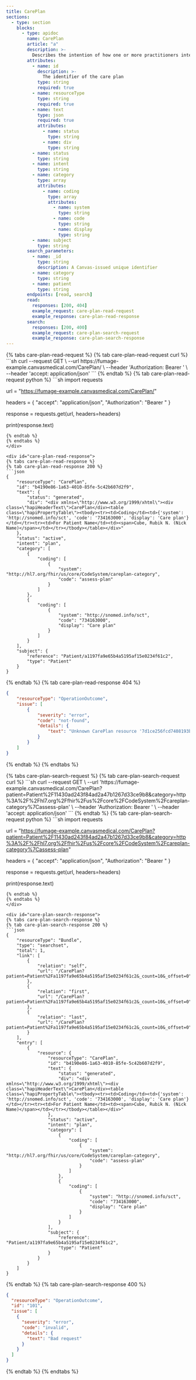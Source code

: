 ```yaml
---
title: CarePlan
sections:
  - type: section
    blocks:
      - type: apidoc
        name: CarePlan
        article: "a"
        description: >-
          Describes the intention of how one or more practitioners intend to deliver care for a particular patient, group or community for a period of time, possibly limited to care for a specific condition or set of conditions.
        attributes:
          - name: id
            description: >-
              The identifier of the care plan
            type: string
            required: true
          - name: resourceType
            type: string
            required: true
          - name: text
            type: json
            required: true
            attributes:
              - name: status
                type: string
              - name: div
                type: string
          - name: status
            type: string
          - name: intent
            type: string
          - name: category
            type: array
            attributes:
              - name: coding
                type: array
                attributes:
                  - name: system
                    type: string
                  - name: code
                    type: string
                  - name: display
                    type: string
          - name: subject
            type: string
        search_parameters:
          - name: _id
            type: string
            description: A Canvas-issued unique identifier
          - name: category
            type: string
          - name: patient
            type: string
        endpoints: [read, search]
        read:
          responses: [200, 404]
          example_request: care-plan-read-request
          example_response: care-plan-read-response
        search:
          responses: [200, 400]
          example_request: care-plan-search-request
          example_response: care-plan-search-response
---
```

<div id="care-plan-read-request">
{% tabs care-plan-read-request %}
{% tab care-plan-read-request curl %}
```sh
curl --request GET \
     --url https://fumage-example.canvasmedical.com/CarePlan/<id> \
     --header 'Authorization: Bearer <token>' \
     --header 'accept: application/json'
```
{% endtab %}
{% tab care-plan-read-request python %}
```sh
import requests

url = "https://fumage-example.canvasmedical.com/CarePlan/<id>"

headers = {
    "accept": "application/json",
    "Authorization": "Bearer <token>"
}

response = requests.get(url, headers=headers)

print(response.text)
```
{% endtab %}
{% endtabs %}
</div>

<div id="care-plan-read-response">
{% tabs care-plan-read-response %}
{% tab care-plan-read-response 200 %}
```json
{
    "resourceType": "CarePlan",
    "id": "b4190e86-1a63-4010-85fe-5c42b607d2f9",
    "text": {
        "status": "generated",
        "div": "<div xmlns=\"http://www.w3.org/1999/xhtml\"><div class=\"hapiHeaderText\">CarePlan</div><table class=\"hapiPropertyTable\"><tbody><tr><td>Coding</td><td>{'system': 'http://snomed.info/sct', 'code': '734163000', 'display': 'Care plan'}</td></tr><tr><td>For Patient Name</td><td><span>Cube, Rubik N. (Nick Name)</span></td></tr></tbody></table></div>"
    },
    "status": "active",
    "intent": "plan",
    "category": [
        {
            "coding": [
                {
                    "system": "http://hl7.org/fhir/us/core/CodeSystem/careplan-category",
                    "code": "assess-plan"
                }
            ]
        },
        {
            "coding": [
                {
                    "system": "http://snomed.info/sct",
                    "code": "734163000",
                    "display": "Care plan"
                }
            ]
        }
    ],
    "subject": {
        "reference": "Patient/a1197fa9e65b4a5195af15e0234f61c2",
        "type": "Patient"
    }
}
```
{% endtab %}
{% tab care-plan-read-response 404 %}
```json
{
    "resourceType": "OperationOutcome",
    "issue": [
        {
            "severity": "error",
            "code": "not-found",
            "details": {
                "text": "Unknown CarePlan resource '7d1ce256fcd7408193b0459650937a07'"
            }
        }
    ]
}
```
{% endtab %}
{% endtabs %}
</div>

<div id="care-plan-search-request">
{% tabs care-plan-search-request %}
{% tab care-plan-search-request curl %}
```sh
curl --request GET \
     --url 'https://fumage-example.canvasmedical.com/CarePlan?patient=Patient%2F11430ad243f84ad2a47b1267d33ce9b8&category=http%3A%2F%2Fhl7.org%2Ffhir%2Fus%2Fcore%2FCodeSystem%2Fcareplan-category%7Cassess-plan' \
     --header 'Authorization: Bearer <token>' \
     --header 'accept: application/json'
```
{% endtab %}
{% tab care-plan-search-request python %}
```sh
import requests

url = "https://fumage-example.canvasmedical.com/CarePlan?patient=Patient%2F11430ad243f84ad2a47b1267d33ce9b8&category=http%3A%2F%2Fhl7.org%2Ffhir%2Fus%2Fcore%2FCodeSystem%2Fcareplan-category%7Cassess-plan"

headers = {
    "accept": "application/json",
    "Authorization": "Bearer <token>"
}

response = requests.get(url, headers=headers)

print(response.text)
```
{% endtab %}
{% endtabs %}
</div>

<div id="care-plan-search-response">
{% tabs care-plan-search-response %}
{% tab care-plan-search-response 200 %}
```json
{
    "resourceType": "Bundle",
    "type": "searchset",
    "total": 1,
    "link": [
        {
            "relation": "self",
            "url": "/CarePlan?patient=Patient%2Fa1197fa9e65b4a5195af15e0234f61c2&_count=10&_offset=0"
        },
        {
            "relation": "first",
            "url": "/CarePlan?patient=Patient%2Fa1197fa9e65b4a5195af15e0234f61c2&_count=10&_offset=0"
        },
        {
            "relation": "last",
            "url": "/CarePlan?patient=Patient%2Fa1197fa9e65b4a5195af15e0234f61c2&_count=10&_offset=0"
        }
    ],
    "entry": [
        {
            "resource": {
                "resourceType": "CarePlan",
                "id": "b4190e86-1a63-4010-85fe-5c42b607d2f9",
                "text": {
                    "status": "generated",
                    "div": "<div xmlns=\"http://www.w3.org/1999/xhtml\"><div class=\"hapiHeaderText\">CarePlan</div><table class=\"hapiPropertyTable\"><tbody><tr><td>Coding</td><td>{'system': 'http://snomed.info/sct', 'code': '734163000', 'display': 'Care plan'}</td></tr><tr><td>For Patient Name</td><td><span>Cube, Rubik N. (Nick Name)</span></td></tr></tbody></table></div>"
                },
                "status": "active",
                "intent": "plan",
                "category": [
                    {
                        "coding": [
                            {
                                "system": "http://hl7.org/fhir/us/core/CodeSystem/careplan-category",
                                "code": "assess-plan"
                            }
                        ]
                    },
                    {
                        "coding": [
                            {
                                "system": "http://snomed.info/sct",
                                "code": "734163000",
                                "display": "Care plan"
                            }
                        ]
                    }
                ],
                "subject": {
                    "reference": "Patient/a1197fa9e65b4a5195af15e0234f61c2",
                    "type": "Patient"
                }
            }
        }
    ]
}
```
{% endtab %}
{% tab care-plan-search-response 400 %}
```json
{
  "resourceType": "OperationOutcome",
  "id": "101",
  "issue": [
    {
      "severity": "error",
      "code": "invalid",
      "details": {
        "text": "Bad request"
      }
    }
  ]
}
```
{% endtab %}
{% endtabs %}
</div>

